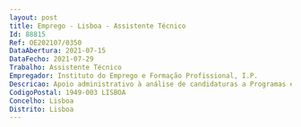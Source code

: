 ```yaml
--- 
layout: post
title: Emprego - Lisboa - Assistente Técnico
Id: 88815
Ref: OE202107/0350
DataAbertura: 2021-07-15
DataFecho: 2021-07-29
Trabalho: Assistente Técnico
Empregador: Instituto do Emprego e Formação Profissional, I.P.
Descricao: Apoio administrativo à análise de candidaturas a Programas e Medidas.
CodigoPostal: 1949-003 LISBOA
Concelho: Lisboa
Distrito: Lisboa
--- 
```

